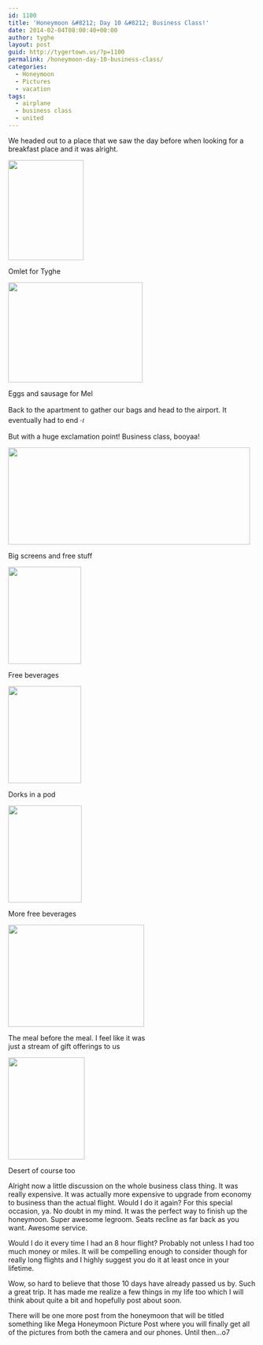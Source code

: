 ```yaml
---
id: 1100
title: 'Honeymoon &#8212; Day 10 &#8212; Business Class!'
date: 2014-02-04T08:00:40+00:00
author: tyghe
layout: post
guid: http://tygertown.us/?p=1100
permalink: /honeymoon-day-10-business-class/
categories:
  - Honeymoon
  - Pictures
  - vacation
tags:
  - airplane
  - business class
  - united
---
```

We headed out to a place that we saw the day before when looking for a breakfast place and it was alright.

<div style="width: 163px" class="wp-caption aligncenter">
  <a href="https://lh6.googleusercontent.com/D8XwcZuunbcdgMX8q8WaFpWcKjNSaRAzImjQAviNcprX=w153-h203-p-no"><img alt="" src="https://lh6.googleusercontent.com/D8XwcZuunbcdgMX8q8WaFpWcKjNSaRAzImjQAviNcprX=w153-h203-p-no" width="153" height="203" /></a>
  
  <p class="wp-caption-text">
    Omlet for Tyghe
  </p>
</div>

<div style="width: 283px" class="wp-caption aligncenter">
  <a href="https://lh3.googleusercontent.com/AzoQLedAwdb0eMdaBIb-2ybUzJ-lHEz19bhYNuy8ZZOD=w273-h203-p-no"><img alt="" src="https://lh3.googleusercontent.com/AzoQLedAwdb0eMdaBIb-2ybUzJ-lHEz19bhYNuy8ZZOD=w273-h203-p-no" width="273" height="203" /></a>
  
  <p class="wp-caption-text">
    Eggs and sausage for Mel
  </p>
</div>

Back to the apartment to gather our bags and head to the airport. <span style="line-height: 1.5em;">It eventually had to end <img src="https://tygertown.us/wp-includes/images/smilies/frownie.png" alt=":(" class="wp-smiley" style="height: 1em; max-height: 1em;" /></span>

But with a huge exclamation point! Business class, booyaa!<!--more-->

<div style="width: 501px" class="wp-caption aligncenter">
  <a href="https://lh6.googleusercontent.com/A8T8tEDoGiyfvKDvBWnn0Zy9zzq8Tpy1mvSGhwIj65XO=w491-h197-p-no"><img alt="" src="https://lh6.googleusercontent.com/A8T8tEDoGiyfvKDvBWnn0Zy9zzq8Tpy1mvSGhwIj65XO=w491-h197-p-no" width="491" height="197" /></a>
  
  <p class="wp-caption-text">
    Big screens and free stuff
  </p>
</div>

<div style="width: 158px" class="wp-caption aligncenter">
  <a href="https://lh6.googleusercontent.com/Ja2clXr8jDCvsggRFDyretMGFRuwERjYAtcijesp85ZI=w148-h197-p-no"><img alt="" src="https://lh6.googleusercontent.com/Ja2clXr8jDCvsggRFDyretMGFRuwERjYAtcijesp85ZI=w148-h197-p-no" width="148" height="197" /></a>
  
  <p class="wp-caption-text">
    Free beverages
  </p>
</div>

<div style="width: 158px" class="wp-caption aligncenter">
  <a href="https://lh4.googleusercontent.com/NxZNaJS18iaOWyiVn1EMPhBLAV9MtHT8-lvtTMg3ruWV=w148-h197-p-no"><img alt="" src="https://lh4.googleusercontent.com/NxZNaJS18iaOWyiVn1EMPhBLAV9MtHT8-lvtTMg3ruWV=w148-h197-p-no" width="148" height="197" /></a>
  
  <p class="wp-caption-text">
    Dorks in a pod
  </p>
</div>

<div style="width: 159px" class="wp-caption aligncenter">
  <a href="https://lh4.googleusercontent.com/ZvMnrfuNXK-_XC0e5A5hwgGaRrNUFwARyLbf5-DvJ9Sj=w149-h197-p-no"><img alt="" src="https://lh4.googleusercontent.com/ZvMnrfuNXK-_XC0e5A5hwgGaRrNUFwARyLbf5-DvJ9Sj=w149-h197-p-no" width="149" height="197" /></a>
  
  <p class="wp-caption-text">
    More free beverages
  </p>
</div>

<div style="width: 286px" class="wp-caption aligncenter">
  <a href="https://lh4.googleusercontent.com/OkM-bsWW4ylHD4xc5XIdj75pEQfhzL5eoYzC-Bp46QA0=w276-h207-p-no"><img alt="" src="https://lh4.googleusercontent.com/OkM-bsWW4ylHD4xc5XIdj75pEQfhzL5eoYzC-Bp46QA0=w276-h207-p-no" width="276" height="207" /></a>
  
  <p class="wp-caption-text">
    The meal before the meal. I feel like it was just a stream of gift offerings to us
  </p>
</div>

<div style="width: 165px" class="wp-caption aligncenter">
  <a href="https://lh6.googleusercontent.com/aPzBLG2Fw-O8T_DI-8VyjPvUNTw_eHFjDnk8U7E8rITv=w155-h207-p-no"><img alt="" src="https://lh6.googleusercontent.com/aPzBLG2Fw-O8T_DI-8VyjPvUNTw_eHFjDnk8U7E8rITv=w155-h207-p-no" width="155" height="207" /></a>
  
  <p class="wp-caption-text">
    Desert of course too
  </p>
</div>

Alright now a little discussion on the whole business class thing. It was really expensive. It was actually more expensive to upgrade from economy to business than the actual flight. Would I do it again? For this special occasion, ya. No doubt in my mind. It was the perfect way to finish up the honeymoon. Super awesome legroom. Seats recline as far back as you want. Awesome service.

Would I do it every time I had an 8 hour flight? Probably not unless I had too much money or miles. It will be compelling enough to consider though for really long flights and I highly suggest you do it at least once in your lifetime.

Wow, so hard to believe that those 10 days have already passed us by. Such a great trip. It has made me realize a few things in my life too which I will think about quite a bit and hopefully post about soon.

There will be one more post from the honeymoon that will be titled something like Mega Honeymoon Picture Post where you will finally get all of the pictures from both the camera and our phones. Until then&#8230;o7
